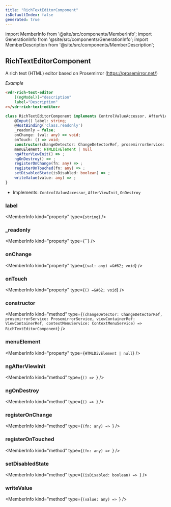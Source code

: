 ```yaml
---
title: "RichTextEditorComponent"
isDefaultIndex: false
generated: true
---
```

<!-- This file was generated from the Vendure source. Do not modify. Instead, re-run the "docs:build" script -->
import MemberInfo from '@site/src/components/MemberInfo';
import GenerationInfo from '@site/src/components/GenerationInfo';
import MemberDescription from '@site/src/components/MemberDescription';


## RichTextEditorComponent

<GenerationInfo sourceFile="packages/admin-ui/src/lib/core/src/shared/components/rich-text-editor/rich-text-editor.component.ts" sourceLine="32" packageName="@vendure/admin-ui" />

A rich text (HTML) editor based on Prosemirror (https://prosemirror.net/)

*Example*

```HTML
<vdr-rich-text-editor
    [(ngModel)]="description"
    label="Description"
></vdr-rich-text-editor>
```

```ts title="Signature"
class RichTextEditorComponent implements ControlValueAccessor, AfterViewInit, OnDestroy {
    @Input() label: string;
    @HostBinding('class.readonly')
    _readonly = false;
    onChange: (val: any) => void;
    onTouch: () => void;
    constructor(changeDetector: ChangeDetectorRef, prosemirrorService: ProsemirrorService, viewContainerRef: ViewContainerRef, contextMenuService: ContextMenuService)
    menuElement: HTMLDivElement | null
    ngAfterViewInit() => ;
    ngOnDestroy() => ;
    registerOnChange(fn: any) => ;
    registerOnTouched(fn: any) => ;
    setDisabledState(isDisabled: boolean) => ;
    writeValue(value: any) => ;
}
```
* Implements: <code>ControlValueAccessor</code>, <code>AfterViewInit</code>, <code>OnDestroy</code>



<div className="members-wrapper">

### label

<MemberInfo kind="property" type={`string`}   />


### _readonly

<MemberInfo kind="property" type={``}   />


### onChange

<MemberInfo kind="property" type={`(val: any) =&#62; void`}   />


### onTouch

<MemberInfo kind="property" type={`() =&#62; void`}   />


### constructor

<MemberInfo kind="method" type={`(changeDetector: ChangeDetectorRef, prosemirrorService: ProsemirrorService, viewContainerRef: ViewContainerRef, contextMenuService: ContextMenuService) => RichTextEditorComponent`}   />


### menuElement

<MemberInfo kind="property" type={`HTMLDivElement | null`}   />


### ngAfterViewInit

<MemberInfo kind="method" type={`() => `}   />


### ngOnDestroy

<MemberInfo kind="method" type={`() => `}   />


### registerOnChange

<MemberInfo kind="method" type={`(fn: any) => `}   />


### registerOnTouched

<MemberInfo kind="method" type={`(fn: any) => `}   />


### setDisabledState

<MemberInfo kind="method" type={`(isDisabled: boolean) => `}   />


### writeValue

<MemberInfo kind="method" type={`(value: any) => `}   />




</div>
